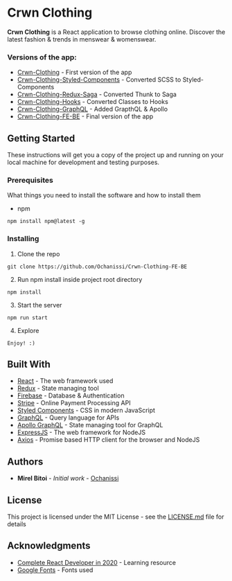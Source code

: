 # Crwn Clothing

**Crwn Clothing** is a React application to browse clothing online. Discover the latest fashion & trends in menswear & womenswear.

### Versions of the app:

- [Crwn-Clothing](https://github.com/Ochanissi/Crwn-Clothing) - First version of the app
- [Crwn-Clothing-Styled-Components](https://github.com/Ochanissi/Crwn-Clothing-Styled-Components) - Converted SCSS to Styled-Components
- [Crwn-Clothing-Redux-Saga](https://github.com/Ochanissi/Crwn-Clothing-Redux-Saga) - Converted Thunk to Saga
- [Crwn-Clothing-Hooks](https://github.com/Ochanissi/Crwn-Clothing-Hooks) - Converted Classes to Hooks
- [Crwn-Clothing-GraphQL](https://github.com/Ochanissi/Crwn-Clothing-GraphQL) - Added GrapthQL & Apollo
- [Crwn-Clothing-FE-BE](https://github.com/Ochanissi/Crwn-Clothing-FE-BE) - Final version of the app

## Getting Started

These instructions will get you a copy of the project up and running on your local machine for development and testing purposes.

### Prerequisites

What things you need to install the software and how to install them

- npm

```
npm install npm@latest -g
```

### Installing

1. Clone the repo

```
git clone https://github.com/Ochanissi/Crwn-Clothing-FE-BE
```

2. Run npm install inside project root directory

```
npm install
```

3. Start the server

```
npm run start
```

4. Explore

```
Enjoy! :)
```

## Built With

- [React](https://reactjs.org/docs/getting-started.html) - The web framework used
- [Redux](https://redux.js.org/introduction/getting-started) - State managing tool
- [Firebase](https://firebase.google.com/) - Database & Authentication
- [Stripe](https://stripe.com/docs/) - Online Payment Processing API
- [Styled Components](https://styled-components.com/) - CSS in modern JavaScript
- [GraphQL](https://graphql.org/learn/) - Query language for APIs
- [Apollo GraphQL](https://www.apollographql.com/docs/) - State managing tool for GraphQL
- [ExpressJS](https://expressjs.com/) - The web framework for NodeJS
- [Axios](https://github.com/axios/axios) - Promise based HTTP client for the browser and NodeJS

## Authors

- **Mirel Bitoi** - _Initial work_ - [Ochanissi](https://github.com/Ochanissi)

## License

This project is licensed under the MIT License - see the [LICENSE.md](LICENSE.md) file for details

## Acknowledgments

- [Complete React Developer in 2020](https://www.udemy.com/course/complete-react-developer-zero-to-mastery/) - Learning resource
- [Google Fonts](https://fonts.google.com/) - Fonts used
